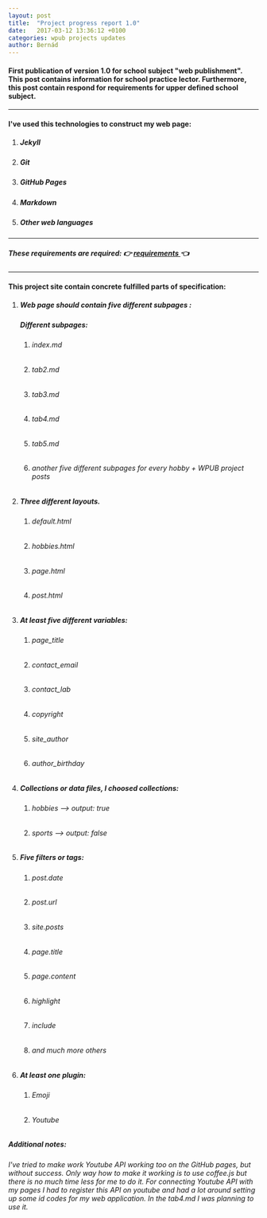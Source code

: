 ```yaml
---
layout: post
title:  "Project progress report 1.0"
date:   2017-03-12 13:36:12 +0100
categories: wpub projects updates
author: Bernád
---
```


#### First publication of version 1.0 for school subject "web publishment". This post contains information for school practice lector. Furthermore, this post contain respond for requirements for upper defined school subject.

* * *

#### I've used this technologies to construct my web page:
1. ##### Jekyll
2. ##### Git
3. ##### GitHub Pages
4. ##### Markdown
5. ##### Other web languages


* * *
##### These requirements are required: :point_right: <a href ="https://wiki.fiit.stuba.sk/study/bc/info/wp/2016-17/zadanie1/" target="_blank"> requirements </a> :point_left:
* * *

#### This project site contain concrete fulfilled parts of specification:

1. ##### Web page should contain five different subpages :
   ##### Different subpages:
   1. ###### index.md
   2. ###### tab2.md
   3. ###### tab3.md
   4. ###### tab4.md
   5. ###### tab5.md
   6. ###### another five different subpages for every hobby + WPUB project posts
2. ##### Three different layouts.
   1. ###### default.html
   2. ###### hobbies.html
   3. ###### page.html
   4. ###### post.html
3. ##### At least five different variables:
    1. ###### page_title
    2. ###### contact_email
    3. ###### contact_lab
    4. ###### copyright
    5. ###### site_author
    6. ###### author_birthday
4. ##### Collections or data files, I choosed collections:
    1. ###### hobbies --> output: true
    2. ###### sports --> output: false
5. ##### Five filters or tags:
    1. ###### post.date
    2. ###### post.url
    3. ###### site.posts
    4. ###### page.title
    5. ###### page.content
    6. ###### highlight
    7. ###### include
    8. ###### and much more others
6. ##### At least one plugin:
    1. ###### Emoji
    2. ###### Youtube

##### Additional notes:
###### I've tried to make work Youtube API working too on the GitHub pages, but without success. Only way how to make it working is to use coffee.js but there is no much time less for me to do it. For connecting Youtube API with my pages I had to register this API on youtube and had a lot around setting up some id codes for my web application. In the tab4.md I was planning to use it.